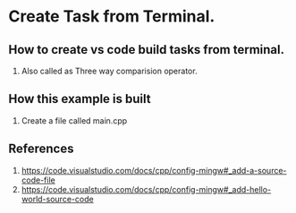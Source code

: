 # Create Task from Terminal.

## How to create vs code build tasks from terminal.
1. Also called as Three way comparision operator.


## How this example is built
1. Create a file called main.cpp


## References
1. https://code.visualstudio.com/docs/cpp/config-mingw#_add-a-source-code-file
2. https://code.visualstudio.com/docs/cpp/config-mingw#_add-hello-world-source-code

